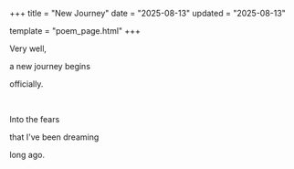 +++
title = "New Journey"
date = "2025-08-13"
updated = "2025-08-13"

template = "poem_page.html"
+++

Very well,

a new journey begins

officially.

<!-- more -->

<br>

Into the fears

that I've been dreaming

long ago.
